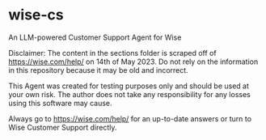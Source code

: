 # wise-cs
An LLM-powered Customer Support Agent for Wise

Disclaimer:
The content in the sections folder is scraped off of https://wise.com/help/ on 14th of May 2023.
Do not rely on the information in this repository because it may be old and incorrect.

This Agent was created for testing purposes only and should be used at your own risk.
The author does not take any responsibility for any losses using this software may cause.

Always go to https://wise.com/help/ for an up-to-date answers or turn to Wise Customer Support directly.

